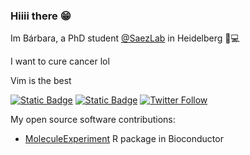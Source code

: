 ### Hiiii there 😁

Im Bárbara, a PhD student [@SaezLab](https://github.com/saezlab) in Heidelberg 🧬💻

I want to cure cancer lol

Vim is the best

<!-- badges start -->
[![Static Badge](https://img.shields.io/badge/linkedin-%2300008B)](https://www.linkedin.com/in/barbarazpc/)
[![Static Badge](https://img.shields.io/badge/Mastodon-8A2BE2)](https://fosstodon.org/@zpcbarbara)
[![Twitter Follow](https://img.shields.io/twitter/follow/zpcbarbara)](https://twitter.com/intent/follow?screen_name=zpcbarbara)
<!-- bades end -->

My open source software contributions:
- [MoleculeExperiment](https://bioconductor.org/packages/release/bioc/html/MoleculeExperiment.html) R package in Bioconductor

<!--
**barbarazpc/barbarazpc** is a ✨ _special_ ✨ repository because its `README.md` (this file) appears on your GitHub profile.

Here are some ideas to get you started:

- 🔭 I’m currently working on ...
- 🌱 I’m currently learning ...
- 👯 I’m looking to collaborate on ...
- 🤔 I’m looking for help with ...
- 💬 Ask me about ...
- 📫 How to reach me: ...
- 😄 Pronouns: ...
- ⚡ Fun fact: ...
-->
